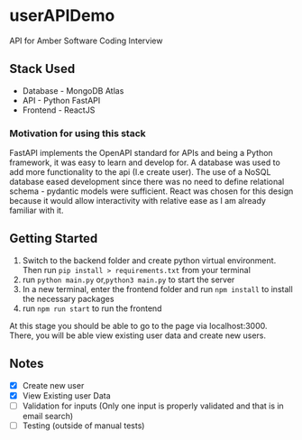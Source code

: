 # userAPIDemo

API for Amber Software Coding Interview

## Stack Used

* Database - MongoDB Atlas
* API - Python FastAPI
* Frontend  - ReactJS 

### Motivation for using this stack 

FastAPI implements the OpenAPI standard for APIs and being a Python framework, it was easy to learn and develop for. A database was used to add more functionality to the api (I.e create user). The use of a NoSQL database eased development since there was no need to define relational schema - pydantic models were sufficient. React was chosen for this design because it would allow interactivity with relative ease as I am already familiar with it.

## Getting Started

1. Switch to the backend folder and create python virtual environment. Then run `pip install > requirements.txt` from your terminal
2. run `python main.py` or,`python3 main.py` to start the server
3. In a new terminal, enter the frontend folder and run `npm install` to install the necessary packages
4. run `npm run start` to run the frontend

At this stage you should be able to go to the page via localhost:3000. There, you will be able view existing user data and create new users.

## Notes

- [x] Create new user
- [x] View Existing user Data
- [ ] Validation for inputs (Only one input is properly validated and that is in email search)
- [ ] Testing (outside of manual tests)
